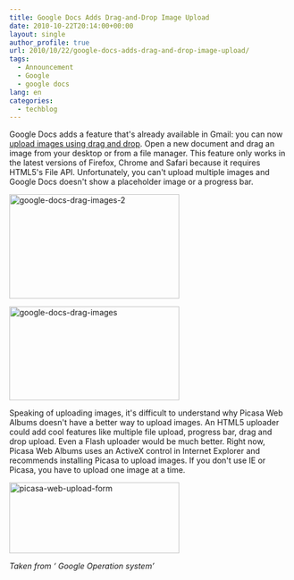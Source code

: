 ```yaml
---
title: Google Docs Adds Drag-and-Drop Image Upload
date: 2010-10-22T20:14:00+00:00
layout: single
author_profile: true
url: 2010/10/22/google-docs-adds-drag-and-drop-image-upload/
tags:
  - Announcement
  - Google
  - google docs
lang: en
categories: 
  - techblog
---
```

Google Docs adds a feature that's already available in Gmail: you can now [upload images using drag and drop](http://googledocs.blogspot.com/2010/10/drag-and-drop-images-in-documents.html). Open a new document and drag an image from your desktop or from a file manager. This feature only works in the latest versions of Firefox, Chrome and Safari because it requires HTML5's File API. Unfortunately, you can't upload multiple images and Google Docs doesn't show a placeholder image or a progress bar.

[<img title="google-docs-drag-images-2" border="0" alt="google-docs-drag-images-2" src="http://lh6.ggpht.com/_vaUVXcmC3OI/TMHpnfiDMrI/AAAAAAAAC28/CLlcf840cVw/google-docs-drag-images-2_thumb%5B1%5D.jpg?imgmax=800" width="304" height="187" />](http://lh5.ggpht.com/_vaUVXcmC3OI/TMHpmJRPeqI/AAAAAAAAC24/lcQnjXI7Sd0/s1600-h/google-docs-drag-images-2%5B3%5D.jpg)

[<img title="google-docs-drag-images" border="0" alt="google-docs-drag-images" src="http://lh6.ggpht.com/_vaUVXcmC3OI/TMHpqOg0kNI/AAAAAAAAC3E/ZYUZBtozYo0/google-docs-drag-images_thumb%5B1%5D.png?imgmax=800" width="304" height="168" />](http://lh5.ggpht.com/_vaUVXcmC3OI/TMHpot8dE9I/AAAAAAAAC3A/DALklXGO1iA/s1600-h/google-docs-drag-images%5B3%5D.png)

Speaking of uploading images, it's difficult to understand why Picasa Web Albums doesn't have a better way to upload images. An HTML5 uploader could add cool features like multiple file upload, progress bar, drag and drop upload. Even a Flash uploader would be much better. Right now, Picasa Web Albums uses an ActiveX control in Internet Explorer and recommends installing Picasa to upload images. If you don't use IE or Picasa, you have to upload one image at a time.

[<img title="picasa-web-upload-form" border="0" alt="picasa-web-upload-form" src="http://lh5.ggpht.com/_vaUVXcmC3OI/TMHpsSlOTeI/AAAAAAAAC3M/T3sRc-ss0W8/picasa-web-upload-form_thumb%5B1%5D.png?imgmax=800" width="304" height="127" />](http://lh6.ggpht.com/_vaUVXcmC3OI/TMHprPfEpyI/AAAAAAAAC3I/amI8tzj_sCU/s1600-h/picasa-web-upload-form%5B3%5D.png)

_Taken from ‘ Google Operation system’_